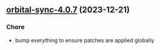 

## [orbital-sync-4.0.7](https://github.com/truecharts/charts/compare/orbital-sync-4.0.6...orbital-sync-4.0.7) (2023-12-21)

### Chore

- bump everything to ensure patches are applied globally
  
  